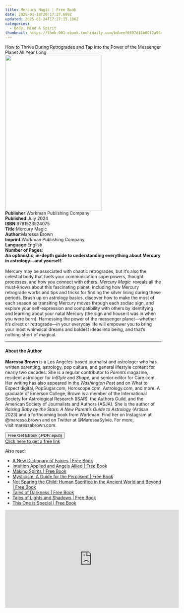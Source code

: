 ```yaml
---
title: Mercury Magic | Free Book
date: 2025-01-18T20:17:27.699Z
updated: 2025-01-24T17:27:15.186Z
categories:
  - Body, Mind & Spirit
thumbnail: https://thmb-001-ebook.techidaily.com/bdbeef6697d11b60f2a96a3954e3b4f31525a4e765fec43177b2aa65b017fe64.jpg
---
```

<main id="book-container">
  <div class="flex flex-col">
    <div class="book-brief flex-1 py-6 px-4 sm:p-6 md:py-10 md:px-8">
      <!-- brief-->
      <div class="book-brief-main">
        How to Thrive During Retrogrades and Tap Into the Power of the Messenger
        Planet All Year Long
      </div>
    </div>
    <div
      class="book-meta-info flex-1 grid gap-4 col-start-1 col-end-3 row-start-1 sm:mb-6 sm:grid-cols-4 lg:gap-6 lg:col-start-2 lg:row-end-6 lg:row-span-6 lg:mb-0"
    >
      <div
        class="book-meta-info-left place-content-center mt-4 p-4 text-sm leading-6 col-start-2 col-span-2 dark:text-slate-400"
      >
        <img
          class="w-full h-500 object-cover rounded-lg sm:h-255 sm:col-span-2 lg:col-span-full"
          src="https://img-001-ebook.techidaily.com/a2bebc713bab89b1203d603ac002c1cf9e01e8e08df8c5e3eb965d401ccc8f2a.jpg"
          alt=""
          width="312"
          height="500"
        />
      </div>
      <div
        class="book-meta-info-right mt-2 col-start-1 row-start-2 col-span-3 self-center"
      >
        <!-- meta data  -->
        <div class="flex flex-col px-4 md:px-8">
          <div class="flex-1">
            <strong>Publisher</strong>:<span class="px-2"
              >Workman Publishing Company</span
            >
          </div>
          <div class="flex-1">
            <strong>Published</strong>:<span class="px-2">July 2024</span>
          </div>
          <div class="flex-1">
            <strong>ISBN</strong>:<span class="px-2">9781523524075</span>
          </div>
          <div class="flex-1">
            <strong>Title</strong>:<span class="px-2">Mercury Magic</span>
          </div>
          <div class="flex-1">
            <strong>Author</strong>:<span class="px-2">Maressa Brown</span>
          </div>
          <div class="flex-1">
            <strong>Imprint</strong>:<span class="px-2"
              >Workman Publishing Company</span
            >
          </div>
          <div class="flex-1">
            <strong>Language</strong>:<span class="px-2">English</span>
          </div>
          <div class="flex-1">
            <strong>Number of Pages</strong>:<span class="px-2"></span>
          </div>
        </div>
      </div>
    </div>
    <div class="book-description flex-1 py-6 px-4 sm:p-6 md:py-10 md:px-8">
      <div class="book-description-main">
        <div accordion-content="" id="description">
          <b
            >An optimistic, in-depth guide to understanding everything about
            Mercury in astrology—and yourself.</b
          ><br /><br />
          Mercury may be associated with chaotic retrogrades, but it’s also the
          celestial body that fuels your communication superpowers, thought
          processes, and how you connect with others. <i>Mercury Magic</i
          ><b><i>&nbsp;&nbsp;</i></b
          >reveals all the must-knows about this fascinating planet, including
          how Mercury retrograde works and tips and tricks for finding the
          silver lining during these periods. Brush up on astrology basics,
          discover how to make the most of each season as transiting Mercury
          moves through each zodiac sign, and explore your self-expression and
          compatibility with others by identifying and learning about your natal
          Mercury (the sign and house it was in when you were born). Harnessing
          the power of the messenger planet—whether it’s direct or retrograde—in
          your everyday life will empower you to bring your most whimsical
          dreams and boldest ideas into being, and that’s nothing short of
          magical.
        </div>
      </div>
    </div>
    <div class="book-excerpts flex-1 py-6 px-4 sm:p-6 md:py-10 md:px-8">
      <!-- excerpts-->
      <div class="book-excerpts-main">
        <hr />
        <h4 class="placeholder placeholder-heading">
          <span>About the Author</span>
        </h4>
        <p>
          <b>Maressa Brown</b>&nbsp;is a Los Angeles–based journalist and
          astrologer who has written parenting, astrology, pop culture, and
          general lifestyle content for nearly two decades. She is a regular
          contributor to <i>Parents</i> magazine, resident astrologer for
          <i>InStyle</i> and <i>Shape</i>, and senior editor for Care.com.
          Her&nbsp;writing has also appeared in the <i>Washington Post </i>and
          on What to Expect digital, PopSugar.com, Horoscope.com, Astrology.com,
          and more. A graduate of Emerson College, Brown is a member of the
          International Society for Astrological Research (ISAR), the Authors
          Guild, and the American Society of Journalists and Authors
          (ASJA).&nbsp;She is the author of
          <i>Raising Baby by the Stars: A New Parent’s Guide to Astrology</i>
          (Artisan 2023) and a forthcoming book from Workman. Find her on
          Instagram at @maressa.brown and on Twitter at @MaressaSylvie. For
          more, visit&nbsp;<span>maressabrown.com</span>.
        </p>
      </div>
    </div>
    <div
      class="book-about-author flex-1 py-6 px-4 sm:p-6 md:py-10 md:px-8"
    ></div>
    <div class="book-free-get flex-1 py-6 px-4 sm:p-6 md:py-10 md:px-8">
      <button
        id="btn-free-get"
        class="bg-blue-500 hover:bg-blue-700 text-white font-bold py-2 px-4 rounded"
      >
        Free Get EBook (.PDF/.epub)
      </button>
      <div id="countdown-display" class="px-2 text-lg mt-2"></div>
      <a
        id="free-link"
        class="hidden bg-blue-500 hover:bg-blue-700 text-white font-bold py-2 px-4 rounded"
        href="https://www.ebooks.com/en-us/book/211417725/mercury-magic/maressa-brown/"
        target="_blank"
        >Click here to get a free link</a
      >
    </div>
    <script>
      let countdownTime = 0;
      let countdownInterval = null;
      document
        .getElementById('btn-free-get')
        .addEventListener('click', startCountdown);
      function startCountdown() {
        countdownTime = new Date().getTime() + 60000 * 3;
        countdownInterval = setInterval(updateCountdown, 1000);
        document.getElementById('btn-free-get').disabled = true;
        document
          .getElementById('btn-free-get')
          .classList.add('bg-gray-500', 'cursor-not-allowed');
      }
      function updateCountdown() {
        let currentTime = new Date().getTime();
        let timeLeft = countdownTime - currentTime;
        let secondsLeft = Math.floor(timeLeft / 1000);
        document.getElementById('countdown-display').innerHTML =
          `Remaining time: ${secondsLeft} seconds.`;
        if (secondsLeft <= 0) {
          clearInterval(countdownInterval);
          document.getElementById('btn-free-get').classList.add('hidden');
          document.getElementById('free-link').classList.remove('hidden');
          document.getElementById('countdown-display').innerHTML = '';
        }
      }
    </script>
  </div>
</main>

<ins class="adsbygoogle"
      style="display:block"
      data-ad-client="ca-pub-7571918770474297"
      data-ad-slot="8358498916"
      data-ad-format="auto"
      data-full-width-responsive="true"></ins>
    

<span class="atpl-alsoreadstyle">Also read:</span>
<div><ul>
<li><a href="https://novels-ebooks.techidaily.com/209941035-9781789040371-a-new-dictionary-of-fairies/"><u>A New Dictionary of Fairies | Free Book</u></a></li>
<li><a href="https://novels-ebooks.techidaily.com/209941853-9781087864464-intuition-applied-and-angels-allied/"><u>Intuition Applied and Angels Allied | Free Book</u></a></li>
<li><a href="https://novels-ebooks.techidaily.com/209947556-9780857722621-making-spirits/"><u>Making Spirits | Free Book</u></a></li>
<li><a href="https://novels-ebooks.techidaily.com/209949529-9781441166678-mysticism-a-guide-for-the-perplexed/"><u>Mysticism: A Guide for the Perplexed | Free Book</u></a></li>
<li><a href="https://novels-ebooks.techidaily.com/209945470-9780567352637-not-sparing-the-child-human-sacrifice-in-the-ancient-world-and-beyond/"><u>Not Sparing the Child: Human Sacrifice in the Ancient World and Beyond | Free Book</u></a></li>
<li><a href="https://novels-ebooks.techidaily.com/209949789-9781441182975-tales-of-darkness/"><u>Tales of Darkness | Free Book</u></a></li>
<li><a href="https://novels-ebooks.techidaily.com/209949829-9781441186034-tales-of-lights-and-shadows/"><u>Tales of Lights and Shadows | Free Book</u></a></li>
<li><a href="https://novels-ebooks.techidaily.com/209941032-9781789043181-this-one-is-special/"><u>This One is Special | Free Book</u></a></li>
</ul></div>

<!-- affiliate ads begin -->
<iframe width="560" height="315" src="https://www.youtube.com/embed/5EKBEujWCw4?si=PwVvvervi8OrYaEA" title="YouTube video player" frameborder="0" allow="accelerometer; autoplay; clipboard-write; encrypted-media; gyroscope; picture-in-picture; web-share" referrerpolicy="strict-origin-when-cross-origin" allowfullscreen></iframe>
<!-- affiliate ads end -->

